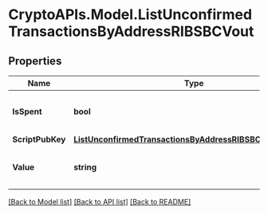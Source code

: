 # CryptoAPIs.Model.ListUnconfirmedTransactionsByAddressRIBSBCVout

## Properties

Name | Type | Description | Notes
------------ | ------------- | ------------- | -------------
**IsSpent** | **bool** | Defines whether the output is spent or not. | 
**ScriptPubKey** | [**ListUnconfirmedTransactionsByAddressRIBSBCScriptPubKey**](ListUnconfirmedTransactionsByAddressRIBSBCScriptPubKey.md) |  | 
**Value** | **string** | Represents the sent/received amount. | 

[[Back to Model list]](../README.md#documentation-for-models) [[Back to API list]](../README.md#documentation-for-api-endpoints) [[Back to README]](../README.md)

